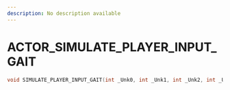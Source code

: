 ```yaml
---
description: No description available 
---
```


# ACTOR\_SIMULATE_PLAYER_INPUT_GAIT

```cpp
void SIMULATE_PLAYER_INPUT_GAIT(int _Unk0, int _Unk1, int _Unk2, int _Unk3);
```